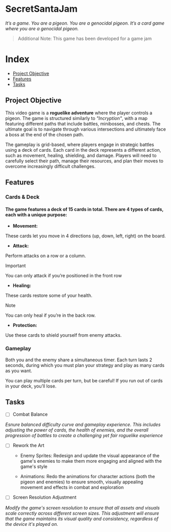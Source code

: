 # SecretSantaJam
_It’s a game. You are a pigeon. You are a genocidal pigeon. It’s a card game where you are a genocidal pigeon._
> <p> Additional Note: This game has been developed for a game jam </p>

# Index
* [Project Objective](#project-objective)
* [Features](#features)
* [Tasks](#tasks)

## Project Objective
This video game is a **roguelike adventure** where the player controls a pigeon.
The game is structured similarly to _"Incryption"_, with a map featuring different paths that include battles, minibosses, and chests.
The ultimate goal is to navigate through various intersections and ultimately face a boss at the end of the chosen path.

The gameplay is grid-based, where players engage in strategic battles using a deck of cards. 
Each card in the deck represents a different action, such as movement, healing, shielding, and damage. 
Players will need to carefully select their path, manage their resources, and plan their moves to overcome increasingly difficult challenges.

## Features

 ### Cards & Deck
#### The game features a deck of **15 cards** in total. There are **4** types of cards, each with a unique purpose:
- **Movement:**
  
These cards let you move in 4 directions (up, down, left, right) on the board.
- **Attack:**
  
Perform attacks on a row or a column.
> [!IMPORTANT]
> You can only attack if you’re positioned in the front row
- **Healing:**
  
These cards restore some of your health.
> [!NOTE]
> You can only heal if you’re in the back row.
- **Protection:**
  
Use these cards to shield yourself from enemy attacks.
  
  ### Gameplay
Both you and the enemy share a simultaneous timer. 
Each turn lasts 2 seconds, during which you must plan your strategy and play as many cards as you want.

You can play multiple cards per turn, but be careful! If you run out of cards in your deck, you’ll lose.

## Tasks
- [ ] Combat Balance
      
_Esnure balanced difficulty curve and gameplay experience. This includes adjusting the power of cards, the health of enemies, and the overall progression of battles to create a challenging yet fair roguelike experience_
- [ ] Rework the Art
      
  - Enemy Sprites: Redesign and update the visual appearance of the game's enemies to make them more engaging and aligned with the game's style
   
  - Animations: Redo the animations for character actions (both the pigeon and enemies) to ensure smooth, visually appealing movement and effects in combat and exploration
- [ ] Screen Resolution Adjustment
      
_Modify the game's screen resolution to ensure that all assets and visuals scale correctly across different screen sizes. This adjustment will ensure that the game maintains its visual quality and consistency, regardless of the device it's played on._

